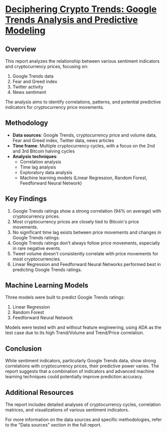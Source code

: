 # [Deciphering Crypto Trends: Google Trends Analysis and Predictive Modeling](https://competitions.desights.ai/challenge/24)
## Overview

This report analyzes the relationship between various sentiment indicators and cryptocurrency prices, focusing on:

1. Google Trends data
2. Fear and Greed index
3. Twitter activity
4. News sentiment

The analysis aims to identify correlations, patterns, and potential predictive indicators for cryptocurrency price movements.

## Methodology

- **Data sources**: Google Trends, cryptocurrency price and volume data, Fear and Greed index, Twitter data, news articles
- **Time frame**: Multiple cryptocurrency cycles, with a focus on the 2nd and 3rd Bitcoin halving cycles
- **Analysis techniques**: 
  - Correlation analysis
  - Time lag analysis
  - Exploratory data analysis
  - Machine learning models (Linear Regression, Random Forest, Feedforward Neural Network)

## Key Findings

1. Google Trends ratings show a strong correlation (94% on average) with cryptocurrency prices.
2. Most cryptocurrency prices are closely tied to Bitcoin's price movements.
3. No significant time lag exists between price movements and changes in Google Trends ratings.
4. Google Trends ratings don't always follow price movements, especially in rare negative events.
5. Tweet volume doesn't consistently correlate with price movements for most cryptocurrencies.
6. Linear Regression and Feedforward Neural Networks performed best in predicting Google Trends ratings.

## Machine Learning Models

Three models were built to predict Google Trends ratings:

1. Linear Regression
2. Random Forest
3. Feedforward Neural Network

Models were tested with and without feature engineering, using ADA as the test case due to its high Trend/Volume and Trend/Price correlation.

## Conclusion

While sentiment indicators, particularly Google Trends data, show strong correlations with cryptocurrency prices, their predictive power varies. The report suggests that a combination of indicators and advanced machine learning techniques could potentially improve prediction accuracy.

## Additional Resources

The report includes detailed analyses of cryptocurrency cycles, correlation matrices, and visualizations of various sentiment indicators.

For more information on the data sources and specific methodologies, refer to the "Data sources" section in the full report.
